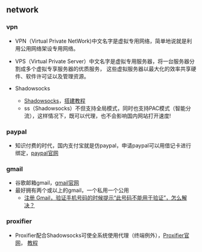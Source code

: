 ## network
### vpn <div id='vpn'></div>
* VPN（Virtual Private NetWork)中文名字是虚拟专用网络，简单地说就是利用公用网络架设专用网络。
* VPS（Virtual Private Server）中文名字是虚拟专用服务器，将一台服务器分割成多个虚拟专享服务器的优质服务，
  这些虚拟服务器以最大化的效率共享硬件、软件许可证以及管理资源。

* Shadowsocks
    * [Shadowsocks](https://github.com/shadowsocks)，[搭建教程](https://www.diycode.cc/topics/738)
    * ss（Shadowsocks）不但支持全局模式，同时也支持PAC模式（智能分流），这样情况下，既可以代理，也不会影响国内网站打开速度!

### paypal <div id='paypal'></div>
* 知识付费的时代，国内支付宝就是仿paypal，申请paypal可以用借记卡进行绑定，[paypal官网](https://www.paypal.com/)

### gmail <div id='gmail'></div>
* 谷歌邮箱gmail，[gmail官网](https://mail.google.com)
* 最好拥有两个或以上的gmail，一个私用一个公用
    * [注册 Gmail，验证手机号码的时候提示“此号码不能用于验证”，怎么解决？](https://www.zhihu.com/question/34834773)

### proxifier <div id='proxifier'></div>
* Proxifier配合Shadowsocks可使全系统使用代理（终端例外），[Proxifier官网](https://www.proxifier.com/download/)，
[教程](http://blackwolfsec.cc/2016/09/19/Proxifier_Shadowshocks/)

